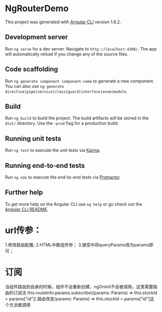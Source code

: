 # NgRouterDemo

This project was generated with [Angular CLI](https://github.com/angular/angular-cli) version 1.6.2.

## Development server

Run `ng serve` for a dev server. Navigate to `http://localhost:4200/`. The app will automatically reload if you change any of the source files.

## Code scaffolding

Run `ng generate component component-name` to generate a new component. You can also use `ng generate directive|pipe|service|class|guard|interface|enum|module`.

## Build

Run `ng build` to build the project. The build artifacts will be stored in the `dist/` directory. Use the `-prod` flag for a production build.

## Running unit tests

Run `ng test` to execute the unit tests via [Karma](https://karma-runner.github.io).

## Running end-to-end tests

Run `ng e2e` to execute the end-to-end tests via [Protractor](http://www.protractortest.org/).

## Further help

To get more help on the Angular CLI use `ng help` or go check out the [Angular CLI README](https://github.com/angular/angular-cli/blob/master/README.md).


# url传参：
1.修改路由配置;
2.HTML中数组传参；
3.接受中将queryParams改为params即可；

# 订阅

当组件路由到自身的时候，组件不会重新创建，ngOnInit不会被调用，这里需要路由的订阅法
this.routeInfo.params.subscribe((params: Params) => this.stockId = params["id"])
路由改变(params: Params) => this.stockId = params["id"]这个方法被调用
